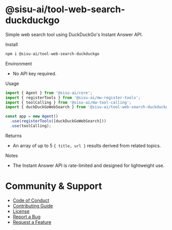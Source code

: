 # @sisu-ai/tool-web-search-duckduckgo

Simple web search tool using DuckDuckGo's Instant Answer API.

Install
```bash
npm i @sisu-ai/tool-web-search-duckduckgo
```

Environment
- No API key required.

Usage
```ts
import { Agent } from '@sisu-ai/core';
import { registerTools } from '@sisu-ai/mw-register-tools';
import { toolCalling } from '@sisu-ai/mw-tool-calling';
import { duckDuckGoWebSearch } from '@sisu-ai/tool-web-search-duckduckgo';

const app = new Agent()
  .use(registerTools([duckDuckGoWebSearch]))
  .use(toolCalling);
```

Returns
- An array of up to 5 `{ title, url }` results derived from related topics.

Notes
- The Instant Answer API is rate-limited and designed for lightweight use.

# Community & Support
- [Code of Conduct](https://github.com/finger-gun/sisu/blob/main/CODE_OF_CONDUCT.md)
- [Contributing Guide](https://github.com/finger-gun/sisu/blob/main/CONTRIBUTING.md)
- [License](https://github.com/finger-gun/sisu/blob/main/LICENSE)
- [Report a Bug](https://github.com/finger-gun/sisu/issues/new?template=bug_report.md)
- [Request a Feature](https://github.com/finger-gun/sisu/issues/new?template=feature_request.md)
